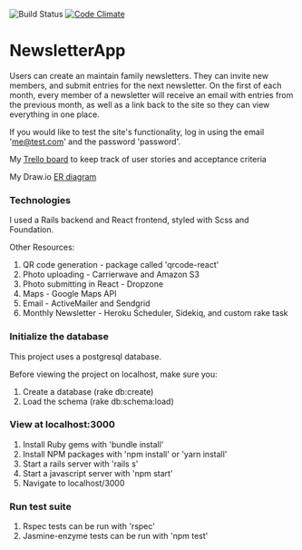 ![Build Status](https://codeship.com/projects/0bdcbc60-32b4-0136-feee-6eda9d371665/status?branch=master)
[![Code Climate](https://codeclimate.com/github/msgalenwhite/NewsletterApp/badges/gpa.svg)](https://codeclimate.com/github/msgalenwhite/NewsletterApp)


# NewsletterApp

Users can create an maintain family newsletters.  They can invite new members, and submit entries for the next newsletter.  On the first of each month, every member of a newsletter will receive an email with entries from the previous month, as well as a link back to the site so they can view everything in one place.

If you would like to test the site's functionality, log in using the email 'me@test.com' and the password 'password'.


My [Trello board](https://trello.com/b/NfrCdOQi) to keep track of user stories and acceptance criteria

My Draw.io [ER diagram](https://www.draw.io/?lightbox=1&highlight=0000ff&edit=_blank&layers=1&nav=1&title=Newsletter#R7Vxbb9s2FP41BrqHFZKoWx6bNOkGpF3Rbtj2FNAWbXGVRZeik7i%2FfqRE6kbZYW1aaxYVbSEdHYrk%2BQ7Jc5Nn4Gr9%2BI7CTfqeJCibeU7yOANvZ57nRw7%2FXxB2FSFy44qwojipSG5D%2BIy%2FIUmU7VZbnKCiw8gIyRjedIkLkudowTo0SCl56LItSdbtdQNXSCN8XsBMp%2F6JE5ZW1DhwGvovCK9S1bPryCdzuPiyomSby%2F5mHliWf6rHa6jeJfmLFCbkoUUC1zNwRQlh1dX68QplQrRKbFW7mz1P63FTlDOTBqEaB9upuaOEi0LeEspSsiI5zK4b6mU5PyTe4PC7lK0zfunyS%2FSI2V%2BC%2FDqQd39LJj4cupOPfFcROk8%2FIorXiCEqiQWDlL0RYHJCTnKkaDc4y%2BqGieK4%2FrSG%2Ba6itTj%2BQYztpILBLSOc1EzqlpCNHLouOCnLgmzpQopGKjEfxApJriCoaEJqrXZS2u8Q4VOiO85AUQYZvu8qGJR6uqr5Gqz4hYRrGDo5mHuYbeVL%2Fyi48PpwFg94ncFSekuSM4WskM0ixVlyC3dkKybDZbv4ou4uU0LxN84PFbal6KUgPQHvkgv5imSENvA0jT6Ll8luKCp4s49KtG6P9B4%2BdhhvYcHUAEmWwU2B5%2BWQRcM1Fz3OLwljZK30RE7wpjWeZtkdQPYeUYYeD4KmnkqQd2rRvJaEh2ZzcNWel7Y2Bt8D%2B4GW3X3iGxjMV3yKTX9Opz912%2BotHOjMC7t9wYwvphwydCnWa6HpVj1PI3W70NRtiWnB7nK4FiN%2FVTCK89VPmv5xEbNSfSj5gnr6MqBCMMOrnN9maCmaCYww35ffSDITC%2Fay2MAF7%2By25HnrN5RPUhqCRHjbZVbuDSlOEpSXOxeDDM7rFbAhOGeluIJL%2FpcL9UpgG%2FCBX%2FF7t7nnfwU7ZVck53OBuFQmxHX1AQl9HVCz2FjNJM6eoVb1gT5m91A61cIzgxOcNuEM3PHgBPryRGuIswlKK1BG0XhQevrK3FDCAUF3m5RwC2aC1AakrgMMMfUsYOpqmM5xiaRAbMLxFBzHPDWVLrRwXGypGP3dArPdtDTtQDrmyRn6eyHlLg%2BbjCFLmI55hEa6NSScb7ZNSji55KDYdJ2f%2Bb8Pv%2F1eeudfZ6Jn4Dr1fF8s0BqqA9jvd2KMz1ULQMcDXgzJV08iPcF7NLwqEDDK3hxp8KawuCsDfZ7zeTsvFhRvGObT7aze%2BrLF%2FQE9FBliDNFCCK7hYSkl21V68IUm%2BsK5w0WM5sue0nB6AlG8XDx%2FzTkxumFoqIXx6Zrj6xvDPl1wWkhDcb%2Bswtt3eZtrUgarygA8w1NCpVxOUgbdam8pw3XOrTt0FMQXYQRgqEOM3CRA0UuHOBrREPDBIYhxfo%2B5qI7d1ieYD8F8YWoQ%2BKfD7OkGgcHyPUcKDPjDtuH%2FNQUGom4OzHMNfXQ3tLCDDyQ7uTuXTc75ILj1KjFfxL7hGrYRC9Wd8zlJdq1g6OSH28A0CMc7fqNQw3TKVVjEMvZGxFI%2FY%2BdIRFWKuxLQwSqTfaZT7M1BOGA6ccMpTvyXDqvrxOPhCnSXuINr4xRP6NpB1%2FhUtYFurKF2SiHfuHV1QMq2XVin1NVeYZ1s%2BlFoSWPYBirCoEyhvr1aDUq2agDh8oG7FptUvv39XHT78aUtdWPIr8bV6EM1gmPruUJgVWFMKj%2BjYNYr%2FPwBazzVov0xijyBnp38YBaWnJze053eEPSc3iAeqvy8GNrTLw64vc%2Br8jM0cb4nn03Xt3rxnuSHD2qXjeSa7rMlqM5%2FTe64ZWhDfSmfD9pAX7Hpdj0fKCCcwLUBbjwQazkXuIGezer4cdvSP9%2BT1aTH5D9ekpv3%2Fdi77kBwZgh8YCGvDQ5WREypzHNhHIy4ewcHc5nfV%2FUignVTvct%2FpDSR4akQW9gYIv3Ib6nBr1MC%2FHw41yXEY2wOfqChZiFso67LuEwVwhk36qJKdNpRFxVxPXcEEPQ%2B7%2FT9SHn5lmOAdb2q6knm6PbFAPv8ANiNAao6%2B%2BejTE00sRNKLHsxCSaaKSPQlTEaKRwNnJ4yqnT5E6p4DPr6kWFsEUzRxdOji36vpCaKhoKLQwmj%2BEAp1fOKLQZGyebJZT1ksdTr2H65jw1vRo8e7007TzjbxXko5niu0sxQL%2Bsa9jpebXP8dYtyVBQVO06gjDi3uJZEBLEWZD3HuXpMll2evKU6DswTcTyLj971WqNzHFeh%2B7KOK2V81pYJCEzPKze0sJFE%2Bkai%2F8TBFM7Wka5Xpvm%2BMeL3t5H%2Babz2GyQTqjZQjcf8AveJYrPKrnNelamJlBRH5Blf2On%2F%2FXi7rukHOJEFwJ%2FISk1m3hmB9k3tPBsr29dQO6nQUMZzur8J2I8aye37uJhRJy5Ux5%2BMI0OdKJDU8nNHgfqFRwHoIVeFq7QokPYiX1lN%2FY%2FybFc3Rs7ggPdWN%2Fb5pZt4ZGST3za%2FmVmxN79LCq7%2FBQ%3D%3D)

### Technologies

I used a Rails backend and React frontend, styled with Scss and Foundation.

Other Resources:

1. QR code generation - package called 'qrcode-react'
2. Photo uploading - Carrierwave and Amazon S3
3. Photo submitting in React - Dropzone
4. Maps - Google Maps API
5. Email - ActiveMailer and Sendgrid
6. Monthly Newsletter - Heroku Scheduler, Sidekiq, and custom rake task

### Initialize the database

This project uses a postgresql database.

Before viewing the project on localhost, make sure you:
1. Create a database (rake db:create)
2. Load the schema (rake db:schema:load)

### View at localhost:3000

1. Install Ruby gems with 'bundle install'
2. Install NPM packages with 'npm install' or 'yarn install'
3. Start a rails server with 'rails s'
4. Start a javascript server with 'npm start'
5. Navigate to localhost/3000

### Run test suite

1. Rspec tests can be run with 'rspec'
2. Jasmine-enzyme tests can be run with 'npm test'
